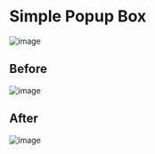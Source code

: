# Simple Popup Box

![image](https://user-images.githubusercontent.com/72864817/170961576-1833a154-455c-45ee-84f4-02fe929fe54f.png)

## Before
![image](https://user-images.githubusercontent.com/72864817/170991370-4a862c3d-ce32-468a-a255-c457846c62fe.png)

## After
![image](https://user-images.githubusercontent.com/72864817/170991304-671816fc-b9a0-4da1-86cc-bc032eb0466f.png)

